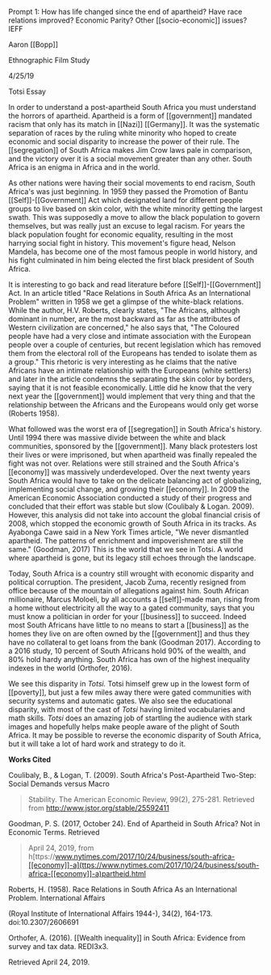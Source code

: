 Prompt 1: How has life changed since the end of apartheid? Have race relations improved? Economic Parity? Other [[socio-economic]] issues? IEFF

Aaron [[Bopp]]

Ethnographic Film Study

4/25/19

Totsi Essay

In order to understand a post-apartheid South Africa you must understand the horrors of apartheid. Apartheid is a form of [[government]] mandated racism that only has its match in [[Nazi]] [[Germany]]. It was the systematic separation of races by the ruling white minority who hoped to create economic and social disparity to increase the power of their rule. The [[segregation]] of South Africa makes Jim Crow laws pale in comparison, and the victory over it is a social movement greater than any other. South Africa is an enigma in Africa and in the world.

As other nations were having their social movements to end racism, South Africa's was just beginning. In 1959 they passed the Promotion of Bantu [[Self]]-[[Government]] Act which designated land for different people groups to live based on skin color, with the white minority getting the largest swath. This was supposedly a move to allow the black population to govern themselves, but was really just an excuse to legal racism. For years the black population fought for economic equality, resulting in the most harrying social fight in history. This movement's figure head, Nelson Mandela, has become one of the most famous people in world history, and his fight culminated in him being elected the first black president of South Africa.

It is interesting to go back and read literature before [[Self]]-[[Government]] Act. In an article titled "Race Relations in South Africa As an International Problem" written in 1958 we get a glimpse of the white-black relations. While the author, H.V. Roberts, clearly states, "The Africans, although dominant in number, are the most backward as far as the attributes of Western civilization are concerned," he also says that, "The Coloured people have had a very close and intimate association with the European people over a couple of centuries, but recent legislation which has removed them from the electoral roll of the Europeans has tended to isolate them as a group." This rhetoric is very interesting as he claims that the native Africans have an intimate relationship with the Europeans (white settlers) and later in the article condemns the separating the skin color by borders, saying that it is not feasible economically. Little did he know that the very next year the [[government]] would implement that very thing and that the relationship between the Africans and the Europeans would only get worse (Roberts 1958).

What followed was the worst era of [[segregation]] in South Africa's history. Until 1994 there was massive divide between the white and black communities, sponsored by the [[government]]. Many black protesters lost their lives or were imprisoned, but when apartheid was finally repealed the fight was not over. Relations were still strained and the South Africa's [[economy]] was massively underdeveloped. Over the next twenty years South Africa would have to take on the delicate balancing act of globalizing, implementing social change, and growing their [[economy]]. In 2009 the American Economic Association conducted a study of their progress and concluded that their effort was stable but slow (Coulibaly & Logan. 2009). However, this analysis did not take into account the global financial crisis of 2008, which stopped the economic growth of South Africa in its tracks. As Ayabonga Cawe said in a New York Times article, "We never dismantled apartheid. The patterns of enrichment and impoverishment are still the same." (Goodman, 2017) This is the world that we see in Totsi. A world where apartheid is gone, but its legacy still echoes through the landscape.

Today, South Africa is a country still wrought with economic disparity and political corruption. The president, Jacob Zuma, recently resigned from office because of the mountain of allegations against him. South African millionaire, Marcus Moloeli, by all accounts a [[self]]-made man, rising from a home without electricity all the way to a gated community, says that you must know a politician in order for your [[business]] to succeed. Indeed most South Africans have little to no means to start a [[business]] as the homes they live on are often owned by the [[government]] and thus they have no collateral to get loans from the bank (Goodman 2017). According to a 2016 study, 10 percent of South Africans hold 90% of the wealth, and 80% hold hardy anything. South Africa has own of the highest inequality indexes in the world (Orthofer, 2016).

We see this disparity in *Totsi.* Totsi himself grew up in the lowest form of [[poverty]], but just a few miles away there were gated communities with security systems and automatic gates. We also see the educational disparity, with most of the cast of *Totsi* having limited vocabularies and math skills. *Totsi* does an amazing job of startling the audience with stark images and hopefully helps make people aware of the plight of South Africa. It may be possible to reverse the economic disparity of South Africa, but it will take a lot of hard work and strategy to do it.

**Works Cited**

Coulibaly, B., & Logan, T. (2009). South Africa\'s Post-Apartheid Two-Step: Social Demands versus Macro

> Stability. The American Economic Review, 99(2), 275-281. Retrieved from <http://www.jstor.org/stable/25592411>

Goodman, P. S. (2017, October 24). End of Apartheid in South Africa? Not in Economic Terms. Retrieved

> April 24, 2019, from h[ttps://www.nytimes.com/2017/10/24/business/south-africa-[[economy]]-a](ttps://www.nytimes.com/2017/10/24/business/south-africa-[[economy]]-a)partheid.html

Roberts, H. (1958). Race Relations in South Africa As an International Problem. International Affairs

(Royal Institute of International Affairs 1944-), 34(2), 164-173. doi:10.2307/2606691

Orthofer, A. (2016). [[Wealth inequality]] in South Africa: Evidence from survey and tax data. REDI3x3.

Retrieved April 24, 2019.
